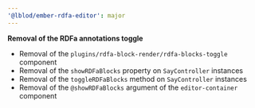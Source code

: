 ```yaml
---
'@lblod/ember-rdfa-editor': major
---
```


**Removal of the RDFa annotations toggle**
- Removal of the `plugins/rdfa-block-render/rdfa-blocks-toggle` component
- Removal of the `showRDFaBlocks` property on `SayController` instances
- Removal of the `toggleRDFaBlocks` method on `SayController` instances
- Removal of the `@showRDFaBlocks` argument of the `editor-container` component
